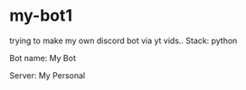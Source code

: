 # my-bot1
trying to make my own discord bot via yt vids..
Stack: python

Bot name: My Bot

Server: My Personal
